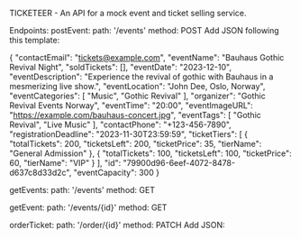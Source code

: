 TICKETEER - An API for a mock event and ticket selling service.

Endpoints:
postEvent:
  path: '/events'
  method: POST
  Add JSON following this template:

  {
			"contactEmail": "tickets@example.com",
			"eventName": "Bauhaus Gothic Revival Night",
			"soldTickets": [],
			"eventDate": "2023-12-10",
			"eventDescription": "Experience the revival of gothic with Bauhaus in a mesmerizing live show.",
			"eventLocation": "John Dee, Oslo, Norway",
			"eventCategories": [
				"Music",
				"Gothic Revival"
			],
			"organizer": "Gothic Revival Events Norway",
			"eventTime": "20:00",
			"eventImageURL": "https://example.com/bauhaus-concert.jpg",
			"eventTags": [
				"Gothic Revival",
				"Live Music"
			],
			"contactPhone": "+123-456-7890",
			"registrationDeadline": "2023-11-30T23:59:59",
			"ticketTiers": [
				{
					"totalTickets": 200,
					"ticketsLeft": 200,
					"ticketPrice": 35,
					"tierName": "General Admission"
				},
				{
					"totalTickets": 100,
					"ticketsLeft": 100,
					"ticketPrice": 60,
					"tierName": "VIP"
				}
			],
			"id": "79900d96-6eef-4072-8478-d637c8d33d2c",
			"eventCapacity": 300
		}

getEvents:
  path: '/events'
  method: GET

getEvent:
  path: '/events/{id}'
  method: GET

orderTicket:
  path: '/order/{id}'
  method: PATCH
  Add JSON:
  